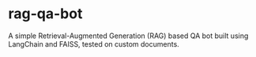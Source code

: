 # rag-qa-bot
A simple Retrieval-Augmented Generation (RAG) based QA bot built using LangChain and FAISS, tested on custom documents.
